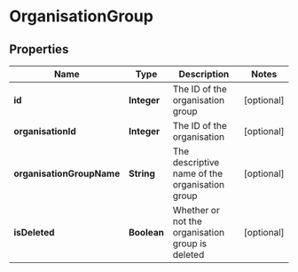 

# OrganisationGroup

## Properties

Name | Type | Description | Notes
------------ | ------------- | ------------- | -------------
**id** | **Integer** | The ID of the organisation group |  [optional]
**organisationId** | **Integer** | The ID of the organisation |  [optional]
**organisationGroupName** | **String** | The descriptive name of the organisation group |  [optional]
**isDeleted** | **Boolean** | Whether or not the organisation group is deleted |  [optional]




